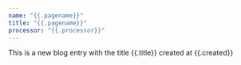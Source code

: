 ```yaml
---
name: "{{.pagename}}"
title: "{{.pagename}}"
processor: "{{.processor}}"
---
```

This is a new blog entry with the title {{.title}} created at {{.created}}
